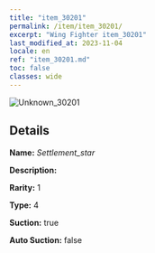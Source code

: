 ```yaml
---
title: "item_30201"
permalink: /item/item_30201/
excerpt: "Wing Fighter item_30201"
last_modified_at: 2023-11-04
locale: en
ref: "item_30201.md"
toc: false
classes: wide
---
```



 ![Unknown_30201](/images/item/Settlement_star_p.png)



## Details

 **Name:** *Settlement_star* 

 **Description:** 

 **Rarity:** 1 

 **Type:** 4 

 **Suction:** true 

 **Auto Suction:** false 


